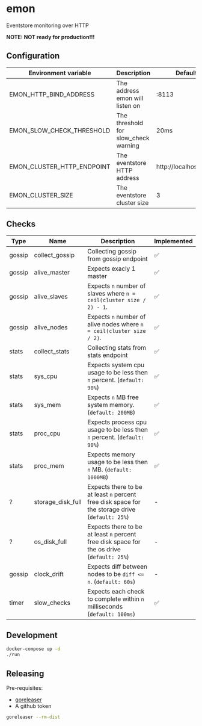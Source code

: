 # emon

Eventstore monitoring over HTTP

**NOTE: NOT ready for production!!!**

## Configuration

| Environment variable       | Description                          | Default               |
|----------------------------|--------------------------------------|-----------------------|
| EMON_HTTP_BIND_ADDRESS     | The address emon will listen on      | :8113                 |
| EMON_SLOW_CHECK_THRESHOLD  | The threshold for slow_check warning | 20ms                  |
| EMON_CLUSTER_HTTP_ENDPOINT | The eventstore HTTP address          | http://localhost:2113 |
| EMON_CLUSTER_SIZE          | The eventstore cluster size          | 3                     |


## Checks

| Type   | Name              | Description                                                                                     | Implemented        |
|--------|-------------------|-------------------------------------------------------------------------------------------------|--------------------|
| gossip | collect_gossip    | Collecting gossip from gossip endpoint                                                          | :white_check_mark: |
| gossip | alive_master      | Expects exacly 1 master                                                                         | :white_check_mark: |
| gossip | alive_slaves      | Expects `n` number of slaves where `n = ceil(cluster size / 2) - 1`.                            | :white_check_mark: |
| gossip | alive_nodes       | Expects `n` number of alive nodes where `n = ceil(cluster size / 2)`.                           | :white_check_mark: |
| stats  | collect_stats     | Collecting stats from stats endpoint                                                            | :white_check_mark: |
| stats  | sys_cpu           | Expects system cpu usage to be less then `n` percent. (`default: 90%`)                          | :white_check_mark: |
| stats  | sys_mem           | Expects `n` MB free system memory. (`default: 200MB`)                                           | :white_check_mark: |
| stats  | proc_cpu          | Expects process cpu usage to be less then `n` percent. (`default: 90%`)                         | :white_check_mark: |
| stats  | proc_mem          | Expects memory usage to be less then `n` MB. (`default: 1000MB`)                                | :white_check_mark: |
| ?      | storage_disk_full | Expects there to be at least `n` percent free disk space for the storage drive (`default: 25%`) | -                  |
| ?      | os_disk_full      | Expects there to be at least `n` percent free disk space for the os drive (`default: 25%`)      | -                  |
| gossip | clock_drift       | Expects diff between nodes to be `diff <= n`. (`default: 60s`)                                  | -                  |
| timer  | slow_checks       | Expects each check to complete within `n` milliseconds (`default: 100ms`)                       | :white_check_mark: |


## Development

```bash
docker-compose up -d
./run
```

## Releasing

Pre-requisites:
- [goreleaser](https://goreleaser.com/)
- A github token

```bash
goreleaser --rm-dist
```
